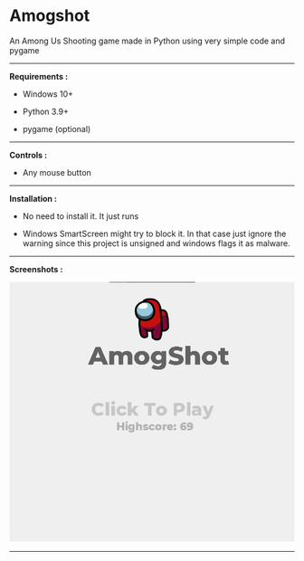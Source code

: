 # Amogshot
An Among Us Shooting game made in Python using very simple code and pygame

---

**Requirements :**

  - Windows 10+

  - Python 3.9+

  - pygame (optional)

---

**Controls :**

- Any mouse button

---

**Installation :**
- No need to install it. It just runs

- Windows SmartScreen might try to block it. In that case just ignore the warning since this project is unsigned and windows flags it as malware.

---

**Screenshots :**

![In-game](https://github.com/NiviDevs/Amogshot/blob/main/dist/screenshots/image.png)

---
